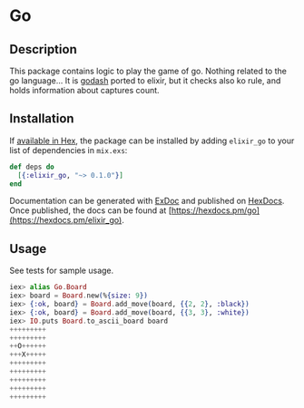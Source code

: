 # Go

## Description

This package contains logic to play the game of go. 
Nothing related to the go language...
It is [godash](https://github.com/duckpunch/godash) ported to elixir, but it 
checks also ko rule, and holds information about captures count.

## Installation

If [available in Hex](https://hex.pm/docs/publish), the package can be installed
by adding `elixir_go` to your list of dependencies in `mix.exs`:

```elixir
def deps do
  [{:elixir_go, "~> 0.1.0"}]
end
```

Documentation can be generated with [ExDoc](https://github.com/elixir-lang/ex_doc)
and published on [HexDocs](https://hexdocs.pm). Once published, the docs can
be found at [https://hexdocs.pm/go](https://hexdocs.pm/elixir_go).

## Usage

See tests for sample usage.

```elixir
iex> alias Go.Board
iex> board = Board.new(%{size: 9})
iex> {:ok, board} = Board.add_move(board, {{2, 2}, :black})
iex> {:ok, board} = Board.add_move(board, {{3, 3}, :white})
iex> IO.puts Board.to_ascii_board board
+++++++++
+++++++++
++O++++++
+++X+++++
+++++++++
+++++++++
+++++++++
+++++++++
+++++++++
```